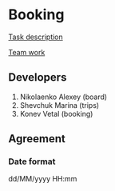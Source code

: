 # Booking
[Task description](https://gitlab.com/dan-it/groups/fs9/tree/master/step-project-booking)

[Team work](https://dan-it.gitlab.io/fe-book/teamwork/final.html)

## Developers
1. Nikolaenko Alexey (board)
2. Shevchuk Marina (trips)
3. Konev Vetal (booking)

## Agreement
### Date format
dd/MM/yyyy HH:mm
